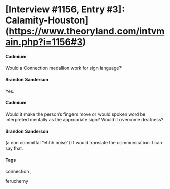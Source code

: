 # [Interview #1156, Entry #3]: Calamity-Houston](https://www.theoryland.com/intvmain.php?i=1156#3)

#### Cadmium

Would a Connection medallion work for sign language?

#### Brandon Sanderson

Yes.

#### Cadmium

Would it make the person’s fingers move or would spoken word be interpreted mentally as the appropriate sign? Would it overcome deafness?

#### Brandon Sanderson

(a non committal “ehhh noise”) It would translate the communication. I can say that.

#### Tags

connection
,

feruchemy


